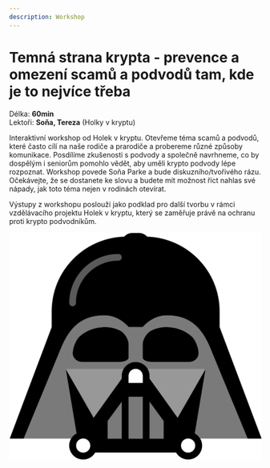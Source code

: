 ```yaml
---
description: Workshop
---
```


# Temná strana krypta - prevence a omezení scamů a podvodů tam, kde je to nejvíce třeba

Délka: **60min**  
Lektoři: **Soňa, Tereza** \(Holky v kryptu\)

Interaktivní workshop od Holek v kryptu. Otevřeme téma scamů a podvodů, které často cílí na naše rodiče a prarodiče a probereme různé způsoby komunikace. Posdílíme zkušenosti s podvody a společně navrhneme, co by dospělým i seniorům pomohlo vědět, aby uměli krypto podvody lépe rozpoznat. Workshop povede Soňa Parke a bude diskuzního/tvořivého rázu. Očekávejte, že se dostanete ke slovu a budete mít možnost říct nahlas své nápady, jak toto téma nejen v rodinách otevírat.

Výstupy z workshopu poslouží jako podklad pro další tvorbu v rámci vzdělávacího projektu Holek v kryptu, který se zaměřuje právě na ochranu proti krypto podvodníkům.

![](../../.gitbook/assets/darth-vader.png)

